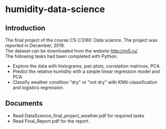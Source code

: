 # humidity-data-science
## Introduction
The final project of the course CS-C3160: Data science. The project was reported in December, 2019.  
The dataset can be downloaded from the website http://rp5.ru/  
The following tasks had been completed with Python:  
- Explore the data with histograms, pair plots, correlation matrices, PCA.  
- Predict the relative humidity with a simple linear regression model and PCA.  
- Classify weather condition "dry" or "not dry" with KNN-classification and logistics regression.
## Documents
- Read DataScience_final_project_weather.pdf for required tasks
- Read Final_Report.pdf for the report.
